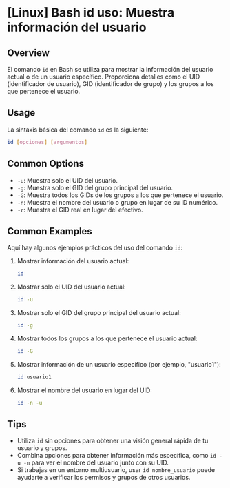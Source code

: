 # [Linux] Bash id uso: Muestra información del usuario

## Overview
El comando `id` en Bash se utiliza para mostrar la información del usuario actual o de un usuario específico. Proporciona detalles como el UID (identificador de usuario), GID (identificador de grupo) y los grupos a los que pertenece el usuario.

## Usage
La sintaxis básica del comando `id` es la siguiente:

```bash
id [opciones] [argumentos]
```

## Common Options
- `-u`: Muestra solo el UID del usuario.
- `-g`: Muestra solo el GID del grupo principal del usuario.
- `-G`: Muestra todos los GIDs de los grupos a los que pertenece el usuario.
- `-n`: Muestra el nombre del usuario o grupo en lugar de su ID numérico.
- `-r`: Muestra el GID real en lugar del efectivo.

## Common Examples
Aquí hay algunos ejemplos prácticos del uso del comando `id`:

1. Mostrar información del usuario actual:
   ```bash
   id
   ```

2. Mostrar solo el UID del usuario actual:
   ```bash
   id -u
   ```

3. Mostrar solo el GID del grupo principal del usuario actual:
   ```bash
   id -g
   ```

4. Mostrar todos los grupos a los que pertenece el usuario actual:
   ```bash
   id -G
   ```

5. Mostrar información de un usuario específico (por ejemplo, "usuario1"):
   ```bash
   id usuario1
   ```

6. Mostrar el nombre del usuario en lugar del UID:
   ```bash
   id -n -u
   ```

## Tips
- Utiliza `id` sin opciones para obtener una visión general rápida de tu usuario y grupos.
- Combina opciones para obtener información más específica, como `id -u -n` para ver el nombre del usuario junto con su UID.
- Si trabajas en un entorno multiusuario, usar `id nombre_usuario` puede ayudarte a verificar los permisos y grupos de otros usuarios.